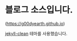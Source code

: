 # 블로그 소스입니다.

(https://g00dyearth.github.io)

[jekyll-clean](https://github.com/scotte/jekyll-clean) 테마를 사용했습니다.

